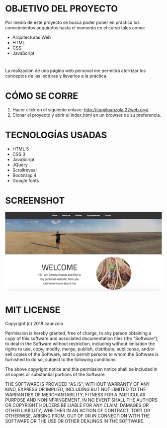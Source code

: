 # OBJETIVO DEL PROYECTO

Por medio de este proyecto se busca poder poner en práctica los conocimientos adquiridos hasta el momento en el curso tales como:
- Arquitecturas Web
- HTML
- CSS
- JavaScript
# 
La realización de una página web personal me permitirá aterrizar los conceptos de las lecturas y llevarlos a la práctica.

# CÓMO SE CORRE
1. Hacer click en el siguiente enlace: http://camiloanzola.22web.org/
2. Clonar el proyecto y abrir el index.html en un browser de su preferencia.

# TECNOLOGÍAS USADAS

- HTML 5
- CSS 3
- JavaScript
- JQuery
- Scrollreveal
- Bootstrap 4
- Google fonts

# SCREENSHOT
![](https://github.com/caanzola/DalgoProyect/blob/master/Captura%20de%20pantalla%202018-08-27%20a%20la(s)%206.36.15%20p.%20m..png?raw=true)

# MIT LICENSE

Copyright (c) 2018 caanzola

Permission is hereby granted, free of charge, to any person obtaining a copy
of this software and associated documentation files (the "Software"), to deal
in the Software without restriction, including without limitation the rights
to use, copy, modify, merge, publish, distribute, sublicense, and/or sell
copies of the Software, and to permit persons to whom the Software is
furnished to do so, subject to the following conditions:

The above copyright notice and this permission notice shall be included in all
copies or substantial portions of the Software.

THE SOFTWARE IS PROVIDED "AS IS", WITHOUT WARRANTY OF ANY KIND, EXPRESS OR
IMPLIED, INCLUDING BUT NOT LIMITED TO THE WARRANTIES OF MERCHANTABILITY,
FITNESS FOR A PARTICULAR PURPOSE AND NONINFRINGEMENT. IN NO EVENT SHALL THE
AUTHORS OR COPYRIGHT HOLDERS BE LIABLE FOR ANY CLAIM, DAMAGES OR OTHER
LIABILITY, WHETHER IN AN ACTION OF CONTRACT, TORT OR OTHERWISE, ARISING FROM,
OUT OF OR IN CONNECTION WITH THE SOFTWARE OR THE USE OR OTHER DEALINGS IN THE
SOFTWARE.
